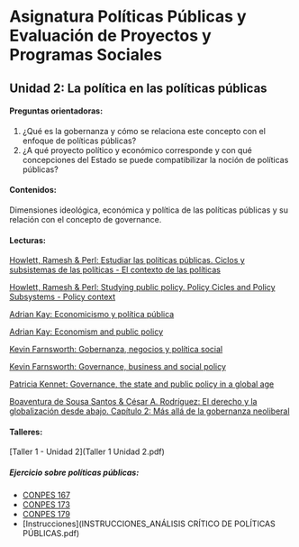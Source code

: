 # Asignatura Políticas Públicas y Evaluación de Proyectos y Programas Sociales

## Unidad 2: La política en las políticas públicas 

#### Preguntas orientadoras:

1. ¿Qué es la gobernanza y cómo se relaciona este concepto con  el enfoque de políticas públicas?
2. ¿A qué proyecto político y económico corresponde y con qué concepciones del Estado se puede compatibilizar la noción de políticas públicas?

#### Contenidos:

Dimensiones ideológica, económica y política de las políticas públicas y su relación con el concepto de governance. 

#### Lecturas: 

[Howlett, Ramesh & Perl: Estudiar las políticas públicas. Ciclos y subsistemas de las políticas - El contexto de las políticas](1contextodelaspolíticas_cap3.pdf)

[Howlett, Ramesh & Perl: Studying public policy. Policy Cicles and Policy Subsystems - Policy context](1contextodelaspolíticas_cap3.pdf)

[Adrian Kay: Economicismo y política pública](2economicismoypolíticapública.pdf)

[Adrian Kay: Economism and public policy](2economismnpublicpolicy.pdf)

[Kevin Farnsworth: Gobernanza, negocios y política social](3gobernanzanegociosypolíticasocial.pdf)

[Kevin Farnsworth: Governance, business and social policy](3governancebusinessandsocialpolicy.pdf)

[Patricia Kennet: Governance, the state and public policy in a global age](4governancethestateandpublicpolicyinaglobalage.pdf)

[Boaventura de Sousa Santos & César A. Rodríguez: El derecho y la globalización desde abajo. Capítulo 2: Más allá de la gobernanza neoliberal](5elderechoalaglobalizacióndesdeabajo.pdf)

#### Talleres: 

[Taller 1 - Unidad 2](Taller 1 Unidad 2.pdf)

##### Ejercicio sobre políticas públicas: 

- [CONPES 167](CONPES167.pdf)
- [CONPES 173](CONPES173.pdf)
- [CONPES 179](CONPES179.pdf)
- [Instrucciones](INSTRUCCIONES_ANÁLISIS CRÍTICO DE POLÍTICAS PÚBLICAS.pdf)























